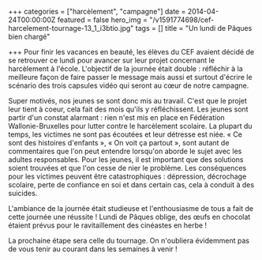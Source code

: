 +++
categories = ["harcèlement", "campagne"]
date = 2014-04-24T00:00:00Z
featured = false
hero_img = "/v1591774698/cef-harcelement-tournage-13_1_i3btio.jpg"
tags = []
title = "Un lundi de Pâques bien chargé"

+++
Pour finir les vacances en beauté, les élèves du CEF avaient décidé de se retrouver ce lundi pour avancer sur leur projet concernant le harcèlement à l'école. L'objectif de la journée était double : réfléchir à la meilleure façon de faire passer le message mais aussi et surtout d'écrire le scénario des trois capsules vidéo qui seront au cœur de notre campagne.  
  
Super motivés, nos jeunes se sont donc mis au travail. C'est que le projet leur tient à coeur, cela fait des mois qu'ils y réfléchissent. Les jeunes sont partir d'un constat alarmant : rien n'est mis en place en Fédération Wallonie-Bruxelles pour lutter contre le harcèlement scolaire. La plupart du temps, les victimes ne sont pas écoutées et leur détresse est niée. « Ce sont des histoires d'enfants », « On voit ça partout », sont autant de commentaires que l'on peut entendre lorsqu'on aborde le sujet avec les adultes responsables. Pour les jeunes, il est important que des solutions soient trouvées et que l'on cesse de nier le problème. Les conséquences pour les victimes peuvent être catastrophiques : dépression, décrochage scolaire, perte de confiance en soi et dans certain cas, cela à conduit à des suicides.  
  
L'ambiance de la journée était studieuse et l'enthousiasme de tous a fait de cette journée une réussite ! Lundi de Pâques oblige, des œufs en chocolat étaient prévus pour le ravitaillement des cinéastes en herbe !

La prochaine étape sera celle du tournage. On n'oubliera évidemment pas de vous tenir au courant dans les semaines à venir !